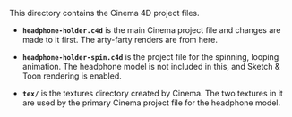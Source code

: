 This directory contains the Cinema 4D project files.

- **`headphone-holder.c4d`** is the main Cinema project file and changes are made to it first. The arty-farty renders are from here.

- **`headphone-holder-spin.c4d`** is the project file for the spinning, looping animation. The headphone model is not included in this, and Sketch & Toon rendering is enabled.

- **`tex/`** is the textures directory created by Cinema. The two textures in it are used by the primary Cinema project file for the headphone model.
